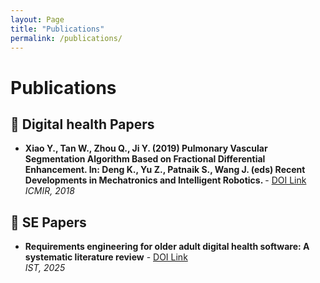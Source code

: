 ```yaml
---
layout: Page
title: "Publications"
permalink: /publications/
---
```


<h1>Publications</h1>

<h2>📄 Digital health Papers</h2>
<ul>
  <li><strong>Xiao Y., Tan W., Zhou Q., Ji Y. (2019) Pulmonary Vascular Segmentation Algorithm Based on
Fractional Differential Enhancement. In: Deng K., Yu Z., Patnaik S., Wang J. (eds) Recent
Developments in Mechatronics and Intelligent Robotics. </strong> - <a href="https://doi.org/10.1007/978-3-030-00214-5_155">DOI Link</a><br>
      <em>ICMIR, 2018</em></li>
  
</ul>

<h2>📄 SE Papers</h2>
<ul>
  <li><strong>Requirements engineering for older adult digital health software: A systematic literature review</strong> - <a href="https://doi.org/10.1016/j.infsof.2025.107718">DOI Link</a><br>
      <em>IST, 2025</em></li>
</ul>
